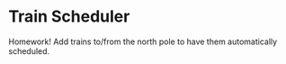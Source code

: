 # Train Scheduler
Homework! Add trains to/from the north pole to have them automatically scheduled.
